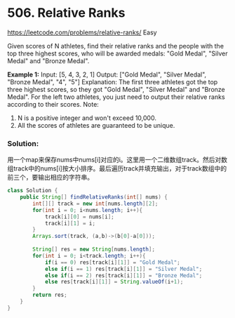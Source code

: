 # 506. Relative Ranks
<https://leetcode.com/problems/relative-ranks/>
Easy

Given scores of N athletes, find their relative ranks and the people with the top three highest scores, who will be awarded medals: "Gold Medal", "Silver Medal" and "Bronze Medal".

**Example 1:**
    Input: [5, 4, 3, 2, 1]
    Output: ["Gold Medal", "Silver Medal", "Bronze Medal", "4", "5"]
    Explanation: The first three athletes got the top three highest scores, so they got "Gold Medal", "Silver Medal" and "Bronze Medal". 
    For the left two athletes, you just need to output their relative ranks according to their scores.
Note:  
1. N is a positive integer and won't exceed 10,000.
2. All the scores of athletes are guaranteed to be unique.


### Solution:
用一个map来保存nums中nums[i]对应的i。这里用一个二维数组track。然后对数组track中的nums[i]按大小排序。最后遍历track并填充输出，对于track数组中的前三个，要输出相应的字符串。
```java
class Solution {
    public String[] findRelativeRanks(int[] nums) {
        int[][] track = new int[nums.length][2];
        for(int i = 0; i<nums.length; i++){
            track[i][0] = nums[i];
            track[i][1] = i;
        }
        Arrays.sort(track, (a,b)->(b[0]-a[0]));
        
        String[] res = new String[nums.length];
        for(int i = 0; i<track.length; i++){
            if(i == 0) res[track[i][1]] = "Gold Medal";
            else if(i == 1) res[track[i][1]] = "Silver Medal";
            else if(i == 2) res[track[i][1]] = "Bronze Medal";
            else res[track[i][1]] = String.valueOf(i+1);
        }
        return res;
    }
}
```